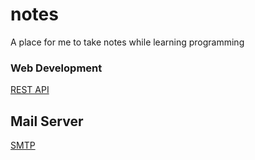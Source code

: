 # notes
A place for me to take notes while learning programming


### Web Development
[REST API](topics/rest-api.md)

## Mail Server
[SMTP](topics/smtp.md)
